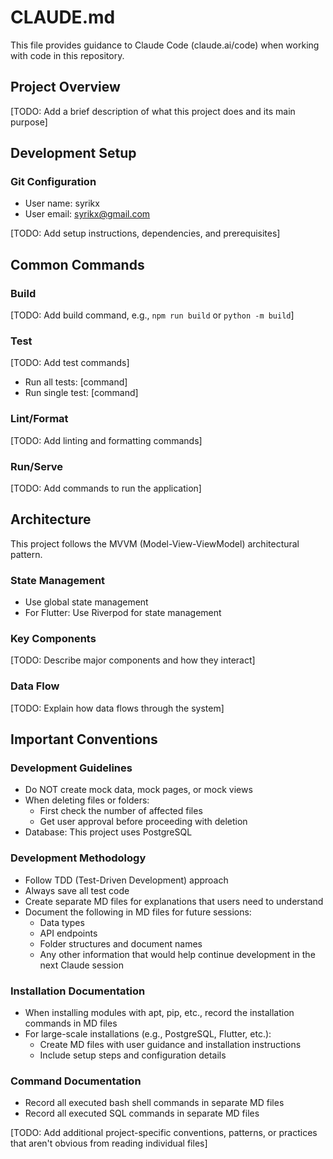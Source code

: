 # CLAUDE.md

This file provides guidance to Claude Code (claude.ai/code) when working with code in this repository.

## Project Overview

[TODO: Add a brief description of what this project does and its main purpose]

## Development Setup

### Git Configuration
- User name: syrikx
- User email: syrikx@gmail.com

[TODO: Add setup instructions, dependencies, and prerequisites]

## Common Commands

### Build
[TODO: Add build command, e.g., `npm run build` or `python -m build`]

### Test
[TODO: Add test commands]
- Run all tests: [command]
- Run single test: [command]

### Lint/Format
[TODO: Add linting and formatting commands]

### Run/Serve
[TODO: Add commands to run the application]

## Architecture

This project follows the MVVM (Model-View-ViewModel) architectural pattern.

### State Management
- Use global state management
- For Flutter: Use Riverpod for state management

### Key Components
[TODO: Describe major components and how they interact]

### Data Flow
[TODO: Explain how data flows through the system]

## Important Conventions

### Development Guidelines
- Do NOT create mock data, mock pages, or mock views
- When deleting files or folders:
  - First check the number of affected files
  - Get user approval before proceeding with deletion
- Database: This project uses PostgreSQL

### Development Methodology
- Follow TDD (Test-Driven Development) approach
- Always save all test code
- Create separate MD files for explanations that users need to understand
- Document the following in MD files for future sessions:
  - Data types
  - API endpoints
  - Folder structures and document names
  - Any other information that would help continue development in the next Claude session

### Installation Documentation
- When installing modules with apt, pip, etc., record the installation commands in MD files
- For large-scale installations (e.g., PostgreSQL, Flutter, etc.):
  - Create MD files with user guidance and installation instructions
  - Include setup steps and configuration details

### Command Documentation
- Record all executed bash shell commands in separate MD files
- Record all executed SQL commands in separate MD files

[TODO: Add additional project-specific conventions, patterns, or practices that aren't obvious from reading individual files]
